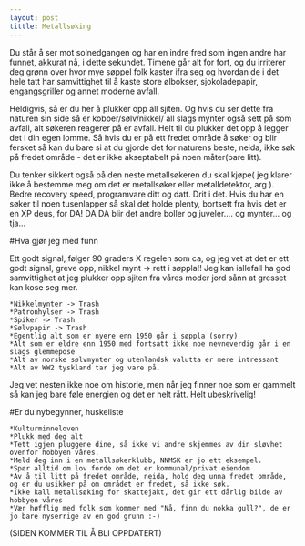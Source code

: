 ```yaml
---
layout: post
tittle: Metallsøking  
---
```

Du står å ser mot solnedgangen og har en indre fred som ingen andre har funnet, akkurat nå, i dette sekundet. Timene går alt for fort, og du irriterer deg grønn over hvor mye søppel folk kaster ifra seg og hvordan 
de i det hele tatt har samvittighet til å kaste store ølbokser, sjokoladepapir, engangsgriller og annet moderne avfall. 

Heldigvis, så er du her å plukker opp all sjiten. Og hvis du ser dette fra naturen
sin side så er kobber/sølv/nikkel/ all slags mynter også sett på som avfall, alt søkeren reagerer på er avfall. Helt til du plukker det opp å legger det i din egen lomme. Så hvis du er på ett fredet 
område å søker og blir fersket så kan du bare si at du gjorde det for naturens beste, neida, ikke søk på fredet område - det er ikke akseptabelt på noen måter(bare litt). 

Du tenker sikkert også på den neste metallsøkeren du skal kjøpe( jeg klarer ikke å bestemme meg om det er metallsøker eller metalldetektor, arg ). Bedre recovery speed, programvare ditt og datt. Drit i det. Hvis
du har en søker til noen tusenlapper så skal det holde plenty, bortsett fra hvis det er en XP deus, for DA! DA DA blir det andre boller og juveler.... og mynter... og tja... 

#Hva gjør jeg med funn

Ett godt signal, følger 90 graders X regelen som ca, og jeg vet at det er ett godt signal, greve opp, nikkel mynt -> rett i søppla!! Jeg kan iallefall ha god samvittighet at jeg plukker opp sjiten fra 
våres moder jord sånn at gresset kan kose seg mer. 

	*Nikkelmynter -> Trash 
	*Patronhylser -> Trash 
	*Spiker -> Trash 
	*Sølvpapir -> Trash 
	*Egentlig alt som er nyere enn 1950 går i søppla (sorry) 
	*Alt som er eldre enn 1950 med fortsatt ikke noe nevneverdig går i en slags glemmepose 
	*Alt av norske sølvmynter og utenlandsk valutta er mere intressant
	*Alt av WW2 tyskland tar jeg vare på. 

Jeg vet nesten ikke noe om historie, men når jeg finner noe som er gammelt så kan jeg bare føle energien og det er helt rått. Helt ubeskrivelig! 


#Er du nybegynner, huskeliste 

	*Kulturminneloven
	*Plukk med deg alt
	*Tett igjen pluggene dine, så ikke vi andre skjemmes av din sløvhet ovenfor hobbyen våres.
	*Meld deg inn i en metallsøkerklubb, NNMSK er jo ett eksempel. 
	*Spør alltid om lov forde om det er kommunal/privat eiendom 
	*Av å til litt på fredet område, neida, hold deg unna fredet område, og er du usikker på om området er fredet, så ikke søk. 
	*Ikke kall metallsøking for skattejakt, det gir ett dårlig bilde av hobbyen våres 
	*Vær høfflig med folk som kommer med "Nå, finn du nokka gull?", de er jo bare nyserrige av en god grunn :-) 
   



(SIDEN KOMMER TIL Å BLI OPPDATERT) 

